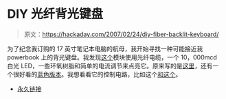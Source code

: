 # DIY 光纤背光键盘

> 原文：<https://hackaday.com/2007/02/24/diy-fiber-backlit-keyboard/>

为了纪念我订购的 17 英寸笔记本电脑的航母，我开始寻找一种可能接近我 powerbook 上的背光键盘。我发现[这个](http://www.macmod.com/content/view/50/194/)模块使用光纤电缆，一个 10，000mcd 白光 LED，一些环氧树脂和简单的电流调节来点亮它。原来写的是[这里](http://homepage.mac.com/nnishi/PhotoAlbum1a.html)，还有一个很好看的[蓝色版本](http://homepage.mac.com/nnishi/PhotoAlbum3.html)。我想看看它的控制电路，比如这个[和这个](http://www.hackaday.com/2006/10/30/thinkpad-style-keyboard-light/)。

*   [永久链接](http://www.macmod.com/content/view/50/194/)